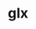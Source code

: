 ---
title: "glx"
layout: cache
categories: [package, develop]
meta: {"compilers": ["none"], "num_specs": 176, "num_specs_by_stack": {"data-vis-sdk": 22, "e4s": 134, "hep": 20, "root": 176}, "oss": ["ubuntu20.04", "ubuntu22.04"], "platforms": ["linux"], "stacks": ["data-vis-sdk", "e4s", "hep", "root"], "targets": ["x86_64_v3"], "versions": ["1.4"]}
spec_details: [{"compiler": "none", "hash": "2liv256guloelywv6zcvdvkococyf6tq", "os": "ubuntu22.04", "platform": "linux", "size": "-", "stacks": ["e4s", "root"], "target": "x86_64_v3", "variants": ["build_system=bundle"], "versions": ["1.4"]}, {"compiler": "none", "hash": "2qqmxeqmuopshmvycxcmdw6qqykjd3cq", "os": "ubuntu22.04", "platform": "linux", "size": "-", "stacks": ["e4s", "root"], "target": "x86_64_v3", "variants": ["build_system=bundle"], "versions": ["1.4"]}, {"compiler": "none", "hash": "33jb5luhwd7efetoq7gxkagdodlt5gi5", "os": "ubuntu22.04", "platform": "linux", "size": "-", "stacks": ["hep", "root"], "target": "x86_64_v3", "variants": ["build_system=bundle"], "versions": ["1.4"]}, {"compiler": "none", "hash": "34o3pqlvr3u7cm4rawwkpann4fmjfrfx", "os": "ubuntu22.04", "platform": "linux", "size": "-", "stacks": ["e4s", "root"], "target": "x86_64_v3", "variants": ["build_system=bundle"], "versions": ["1.4"]}, {"compiler": "none", "hash": "34z7r6r2iup7ak23hncczeqa7mlau3zg", "os": "ubuntu22.04", "platform": "linux", "size": "-", "stacks": ["e4s", "root"], "target": "x86_64_v3", "variants": ["build_system=bundle"], "versions": ["1.4"]}, {"compiler": "none", "hash": "35syk7n4e3g5hcxaqlh4sag4plsrynbd", "os": "ubuntu22.04", "platform": "linux", "size": "-", "stacks": ["e4s", "root"], "target": "x86_64_v3", "variants": ["build_system=bundle"], "versions": ["1.4"]}, {"compiler": "none", "hash": "3av6pedhf5iu7euyun2r3dtuwlp2oazr", "os": "ubuntu22.04", "platform": "linux", "size": "-", "stacks": ["e4s", "root"], "target": "x86_64_v3", "variants": ["build_system=bundle"], "versions": ["1.4"]}, {"compiler": "none", "hash": "3fnms5jridxixijpzj3mn7cwoy53ne4k", "os": "ubuntu22.04", "platform": "linux", "size": "-", "stacks": ["e4s", "root"], "target": "x86_64_v3", "variants": ["build_system=bundle"], "versions": ["1.4"]}, {"compiler": "none", "hash": "3pa2luiwdv7jdj7b22jt3ta6wtvrge44", "os": "ubuntu22.04", "platform": "linux", "size": "-", "stacks": ["e4s", "root"], "target": "x86_64_v3", "variants": ["build_system=bundle"], "versions": ["1.4"]}, {"compiler": "none", "hash": "4b5iz3fggbiyqvm54vjal5hjmp754zj5", "os": "ubuntu22.04", "platform": "linux", "size": "-", "stacks": ["e4s", "root"], "target": "x86_64_v3", "variants": ["build_system=bundle"], "versions": ["1.4"]}, {"compiler": "none", "hash": "4dtmma42ifzkc3qfm2leruhlpyqh22jn", "os": "ubuntu22.04", "platform": "linux", "size": "-", "stacks": ["hep", "root"], "target": "x86_64_v3", "variants": ["build_system=bundle"], "versions": ["1.4"]}, {"compiler": "none", "hash": "4frunpdwnzmth5wz7wv7a5lopobzuk3b", "os": "ubuntu22.04", "platform": "linux", "size": "-", "stacks": ["e4s", "root"], "target": "x86_64_v3", "variants": ["build_system=bundle"], "versions": ["1.4"]}, {"compiler": "none", "hash": "4kpejw4xane5njth7ki5ipno676gtugp", "os": "ubuntu22.04", "platform": "linux", "size": "-", "stacks": ["e4s", "root"], "target": "x86_64_v3", "variants": ["build_system=bundle"], "versions": ["1.4"]}, {"compiler": "none", "hash": "55qabbljuxe73fckqbs4leqfpmm7agcn", "os": "ubuntu22.04", "platform": "linux", "size": "-", "stacks": ["e4s", "root"], "target": "x86_64_v3", "variants": ["build_system=bundle"], "versions": ["1.4"]}, {"compiler": "none", "hash": "5acrtenqg6mhfr7r5asjb32hqo32m2vu", "os": "ubuntu22.04", "platform": "linux", "size": "-", "stacks": ["e4s", "root"], "target": "x86_64_v3", "variants": ["build_system=bundle"], "versions": ["1.4"]}, {"compiler": "none", "hash": "5gh4kloqgavbpbos2jgkljhp522bj4x7", "os": "ubuntu22.04", "platform": "linux", "size": "-", "stacks": ["e4s", "root"], "target": "x86_64_v3", "variants": ["build_system=bundle"], "versions": ["1.4"]}, {"compiler": "none", "hash": "5wcb3cjwmyab6fxspm5djnnfngkbq6bs", "os": "ubuntu22.04", "platform": "linux", "size": "-", "stacks": ["e4s", "root"], "target": "x86_64_v3", "variants": ["build_system=bundle"], "versions": ["1.4"]}, {"compiler": "none", "hash": "5wsqo2npwu5xuw6g3nrfqrmpdy3qg6hz", "os": "ubuntu20.04", "platform": "linux", "size": "-", "stacks": ["data-vis-sdk", "root"], "target": "x86_64_v3", "variants": ["build_system=bundle"], "versions": ["1.4"]}, {"compiler": "none", "hash": "5yk4fojbzjmumu4jytsci65okx6hhp4f", "os": "ubuntu20.04", "platform": "linux", "size": "-", "stacks": ["data-vis-sdk", "root"], "target": "x86_64_v3", "variants": ["build_system=bundle"], "versions": ["1.4"]}, {"compiler": "none", "hash": "642vcdp4ghb3fo3etljscdlr6w4m3sqn", "os": "ubuntu22.04", "platform": "linux", "size": "-", "stacks": ["e4s", "root"], "target": "x86_64_v3", "variants": ["build_system=bundle"], "versions": ["1.4"]}, {"compiler": "none", "hash": "64iwiqsuqlbwt5j5eozxs7dzhxr5atgn", "os": "ubuntu22.04", "platform": "linux", "size": "-", "stacks": ["e4s", "root"], "target": "x86_64_v3", "variants": ["build_system=bundle"], "versions": ["1.4"]}, {"compiler": "none", "hash": "6awa2nwwpdr767rlei7cet2lowai55na", "os": "ubuntu20.04", "platform": "linux", "size": "-", "stacks": ["data-vis-sdk", "root"], "target": "x86_64_v3", "variants": ["build_system=bundle"], "versions": ["1.4"]}, {"compiler": "none", "hash": "6ln4ntszalf47ralfq5jstfz3vvxuiqu", "os": "ubuntu22.04", "platform": "linux", "size": "-", "stacks": ["hep", "root"], "target": "x86_64_v3", "variants": ["build_system=bundle"], "versions": ["1.4"]}, {"compiler": "none", "hash": "6lxao5docgjxbq2vrtxghdqdofsqypcq", "os": "ubuntu22.04", "platform": "linux", "size": "-", "stacks": ["e4s", "root"], "target": "x86_64_v3", "variants": ["build_system=bundle"], "versions": ["1.4"]}, {"compiler": "none", "hash": "6qbtbpkfciqrypvwarsdonmpfo35qyus", "os": "ubuntu20.04", "platform": "linux", "size": "-", "stacks": ["data-vis-sdk", "root"], "target": "x86_64_v3", "variants": ["build_system=bundle"], "versions": ["1.4"]}, {"compiler": "none", "hash": "6qeur4izza2y3y4exy5a5xmnxemlwe64", "os": "ubuntu22.04", "platform": "linux", "size": "-", "stacks": ["e4s", "root"], "target": "x86_64_v3", "variants": ["build_system=bundle"], "versions": ["1.4"]}, {"compiler": "none", "hash": "6tuvjmwr65lcry4v7b2mvchao23myvo2", "os": "ubuntu22.04", "platform": "linux", "size": "-", "stacks": ["e4s", "root"], "target": "x86_64_v3", "variants": ["build_system=bundle"], "versions": ["1.4"]}, {"compiler": "none", "hash": "6ui7ndgocayx7vlfjdmprkrl6lnskr2c", "os": "ubuntu22.04", "platform": "linux", "size": "-", "stacks": ["e4s", "root"], "target": "x86_64_v3", "variants": ["build_system=bundle"], "versions": ["1.4"]}, {"compiler": "none", "hash": "6wn7tnww6cse3ayccars5fy6j6rvw63r", "os": "ubuntu22.04", "platform": "linux", "size": "-", "stacks": ["e4s", "root"], "target": "x86_64_v3", "variants": ["build_system=bundle"], "versions": ["1.4"]}, {"compiler": "none", "hash": "7aeuqlsmwv5nwkrhgonkelv3s6cm4klt", "os": "ubuntu20.04", "platform": "linux", "size": "-", "stacks": ["data-vis-sdk", "root"], "target": "x86_64_v3", "variants": ["build_system=bundle"], "versions": ["1.4"]}, {"compiler": "none", "hash": "7imcjnfo342bq57k2xihk5xilaxa2xsp", "os": "ubuntu22.04", "platform": "linux", "size": "-", "stacks": ["e4s", "root"], "target": "x86_64_v3", "variants": ["build_system=bundle"], "versions": ["1.4"]}, {"compiler": "none", "hash": "7mqmhywinmsrnov3uv4fkynrptng7sra", "os": "ubuntu22.04", "platform": "linux", "size": "-", "stacks": ["e4s", "root"], "target": "x86_64_v3", "variants": ["build_system=bundle"], "versions": ["1.4"]}, {"compiler": "none", "hash": "7przsrfmfva4das52jce4st2l42b7gfr", "os": "ubuntu22.04", "platform": "linux", "size": "-", "stacks": ["hep", "root"], "target": "x86_64_v3", "variants": ["build_system=bundle"], "versions": ["1.4"]}, {"compiler": "none", "hash": "7vtpiyvhkj23l6pabuuilqqofg4jrp5h", "os": "ubuntu22.04", "platform": "linux", "size": "-", "stacks": ["e4s", "root"], "target": "x86_64_v3", "variants": ["build_system=bundle"], "versions": ["1.4"]}, {"compiler": "none", "hash": "a4lv4owg6qjt57ory5ttcej2hkrc7pl3", "os": "ubuntu22.04", "platform": "linux", "size": "-", "stacks": ["e4s", "root"], "target": "x86_64_v3", "variants": ["build_system=bundle"], "versions": ["1.4"]}, {"compiler": "none", "hash": "a7mh7bmshbod6vxgszbt7nql7bvhtlvm", "os": "ubuntu22.04", "platform": "linux", "size": "-", "stacks": ["hep", "root"], "target": "x86_64_v3", "variants": ["build_system=bundle"], "versions": ["1.4"]}, {"compiler": "none", "hash": "acxqbz5vd25dhtrc7buie47qjnmubv4v", "os": "ubuntu22.04", "platform": "linux", "size": "-", "stacks": ["e4s", "root"], "target": "x86_64_v3", "variants": ["build_system=bundle"], "versions": ["1.4"]}, {"compiler": "none", "hash": "agahdta2fup6qxemteygmj6vp43e6oki", "os": "ubuntu22.04", "platform": "linux", "size": "-", "stacks": ["hep", "root"], "target": "x86_64_v3", "variants": ["build_system=bundle"], "versions": ["1.4"]}, {"compiler": "none", "hash": "am52d53sr5dr7z3si5nwq2c74pdaf3zz", "os": "ubuntu22.04", "platform": "linux", "size": "-", "stacks": ["e4s", "root"], "target": "x86_64_v3", "variants": ["build_system=bundle"], "versions": ["1.4"]}, {"compiler": "none", "hash": "amdunthct2emydpskpd7fg4xeloxzuii", "os": "ubuntu20.04", "platform": "linux", "size": "-", "stacks": ["data-vis-sdk", "root"], "target": "x86_64_v3", "variants": ["build_system=bundle"], "versions": ["1.4"]}, {"compiler": "none", "hash": "bdccaauahdj6kg54c2gk2loivcptcws4", "os": "ubuntu22.04", "platform": "linux", "size": "-", "stacks": ["hep", "root"], "target": "x86_64_v3", "variants": ["build_system=bundle"], "versions": ["1.4"]}, {"compiler": "none", "hash": "bl3sofyrstxl5gvh2qi5y7qnmphoewge", "os": "ubuntu22.04", "platform": "linux", "size": "-", "stacks": ["e4s", "root"], "target": "x86_64_v3", "variants": ["build_system=bundle"], "versions": ["1.4"]}, {"compiler": "none", "hash": "byzdtl7hdjibhzldhqu4nt2fq4tge7i2", "os": "ubuntu22.04", "platform": "linux", "size": "-", "stacks": ["e4s", "root"], "target": "x86_64_v3", "variants": ["build_system=bundle"], "versions": ["1.4"]}, {"compiler": "none", "hash": "bzi4enpggbuvi3fxjwdl5fymvyvent5b", "os": "ubuntu22.04", "platform": "linux", "size": "-", "stacks": ["e4s", "root"], "target": "x86_64_v3", "variants": ["build_system=bundle"], "versions": ["1.4"]}, {"compiler": "none", "hash": "bzxqjhkrddmpjwgehu7wkrbxyrt4wbrf", "os": "ubuntu22.04", "platform": "linux", "size": "-", "stacks": ["e4s", "root"], "target": "x86_64_v3", "variants": ["build_system=bundle"], "versions": ["1.4"]}, {"compiler": "none", "hash": "c32rub7unm322j2f3rz6et52ixie3myb", "os": "ubuntu22.04", "platform": "linux", "size": "-", "stacks": ["e4s", "root"], "target": "x86_64_v3", "variants": ["build_system=bundle"], "versions": ["1.4"]}, {"compiler": "none", "hash": "cq7hlnvzryosk2bpntwq3e3q6doijdyb", "os": "ubuntu20.04", "platform": "linux", "size": "-", "stacks": ["data-vis-sdk", "root"], "target": "x86_64_v3", "variants": ["build_system=bundle"], "versions": ["1.4"]}, {"compiler": "none", "hash": "cwhzppzfn4x5afliqcryxgntfj5ohp4f", "os": "ubuntu22.04", "platform": "linux", "size": "-", "stacks": ["e4s", "root"], "target": "x86_64_v3", "variants": ["build_system=bundle"], "versions": ["1.4"]}, {"compiler": "none", "hash": "cx5i7lwpqgqhalntvanprq52kdlskcoe", "os": "ubuntu22.04", "platform": "linux", "size": "-", "stacks": ["e4s", "root"], "target": "x86_64_v3", "variants": ["build_system=bundle"], "versions": ["1.4"]}, {"compiler": "none", "hash": "d7x77vomlhidpqmmnulfw5xoqm2oirfl", "os": "ubuntu22.04", "platform": "linux", "size": "-", "stacks": ["e4s", "root"], "target": "x86_64_v3", "variants": ["build_system=bundle"], "versions": ["1.4"]}, {"compiler": "none", "hash": "dbdatfjagrr4mzeanqmpsxr52xx6yypu", "os": "ubuntu22.04", "platform": "linux", "size": "-", "stacks": ["e4s", "root"], "target": "x86_64_v3", "variants": ["build_system=bundle"], "versions": ["1.4"]}, {"compiler": "none", "hash": "dc5bjwdjblpmgq42y6igbg2uf4dwk27f", "os": "ubuntu20.04", "platform": "linux", "size": "-", "stacks": ["data-vis-sdk", "root"], "target": "x86_64_v3", "variants": ["build_system=bundle"], "versions": ["1.4"]}, {"compiler": "none", "hash": "dhjvqzgl7c7umjuqop56hxfgjs5wgnca", "os": "ubuntu22.04", "platform": "linux", "size": "-", "stacks": ["e4s", "root"], "target": "x86_64_v3", "variants": ["build_system=bundle"], "versions": ["1.4"]}, {"compiler": "none", "hash": "e4r3cjrmwpmm6ymir6pychtp5k6qwxxs", "os": "ubuntu22.04", "platform": "linux", "size": "-", "stacks": ["e4s", "root"], "target": "x86_64_v3", "variants": ["build_system=bundle"], "versions": ["1.4"]}, {"compiler": "none", "hash": "eeiocfgzalmcck5nrcsmzbir6bbzqtiq", "os": "ubuntu22.04", "platform": "linux", "size": "-", "stacks": ["e4s", "root"], "target": "x86_64_v3", "variants": ["build_system=bundle"], "versions": ["1.4"]}, {"compiler": "none", "hash": "en4du4ebualsgn6qe6efx5btbkrx4q5s", "os": "ubuntu22.04", "platform": "linux", "size": "-", "stacks": ["e4s", "root"], "target": "x86_64_v3", "variants": ["build_system=bundle"], "versions": ["1.4"]}, {"compiler": "none", "hash": "eumyrxwld4qysan23fbrqyn6ear5juor", "os": "ubuntu22.04", "platform": "linux", "size": "-", "stacks": ["e4s", "root"], "target": "x86_64_v3", "variants": ["build_system=bundle"], "versions": ["1.4"]}, {"compiler": "none", "hash": "euqe52l26rrvhwgkixsrndtdnzx2lfp2", "os": "ubuntu20.04", "platform": "linux", "size": "-", "stacks": ["data-vis-sdk", "root"], "target": "x86_64_v3", "variants": ["build_system=bundle"], "versions": ["1.4"]}, {"compiler": "none", "hash": "f64qufpkufdkqpcos2xobs3b2n7gzzhd", "os": "ubuntu22.04", "platform": "linux", "size": "-", "stacks": ["e4s", "root"], "target": "x86_64_v3", "variants": ["build_system=bundle"], "versions": ["1.4"]}, {"compiler": "none", "hash": "fagq2gey6zbjw6ha5e6qsjd3qhbwxy5d", "os": "ubuntu22.04", "platform": "linux", "size": "-", "stacks": ["e4s", "root"], "target": "x86_64_v3", "variants": ["build_system=bundle"], "versions": ["1.4"]}, {"compiler": "none", "hash": "fo6rhi2mrzdjdhu4kon2lhjhqt5acva5", "os": "ubuntu20.04", "platform": "linux", "size": "-", "stacks": ["data-vis-sdk", "root"], "target": "x86_64_v3", "variants": ["build_system=bundle"], "versions": ["1.4"]}, {"compiler": "none", "hash": "frk32tlhcujpgxgv5i3yzjtmwcnjt7qa", "os": "ubuntu22.04", "platform": "linux", "size": "-", "stacks": ["e4s", "root"], "target": "x86_64_v3", "variants": ["build_system=bundle"], "versions": ["1.4"]}, {"compiler": "none", "hash": "gf5pugcgmpwjfixaes5mjgiyomqbpkwa", "os": "ubuntu22.04", "platform": "linux", "size": "-", "stacks": ["e4s", "root"], "target": "x86_64_v3", "variants": ["build_system=bundle"], "versions": ["1.4"]}, {"compiler": "none", "hash": "ghvafp45gfniex53uvmdzjlnetehm7ks", "os": "ubuntu20.04", "platform": "linux", "size": "-", "stacks": ["data-vis-sdk", "root"], "target": "x86_64_v3", "variants": ["build_system=bundle"], "versions": ["1.4"]}, {"compiler": "none", "hash": "gj6ol327e5p4n4lealmbasdmzgh46sx6", "os": "ubuntu22.04", "platform": "linux", "size": "-", "stacks": ["e4s", "root"], "target": "x86_64_v3", "variants": ["build_system=bundle"], "versions": ["1.4"]}, {"compiler": "none", "hash": "gjr6oshq7wgtbkzjzdzmafwsimm62w54", "os": "ubuntu22.04", "platform": "linux", "size": "-", "stacks": ["hep", "root"], "target": "x86_64_v3", "variants": ["build_system=bundle"], "versions": ["1.4"]}, {"compiler": "none", "hash": "hdrjo4v33ns7ne2whtaz4lqp54mq6o6x", "os": "ubuntu22.04", "platform": "linux", "size": "-", "stacks": ["e4s", "root"], "target": "x86_64_v3", "variants": ["build_system=bundle"], "versions": ["1.4"]}, {"compiler": "none", "hash": "hkpyrzygbhyggp3fyj3htsrdhli3r6sb", "os": "ubuntu22.04", "platform": "linux", "size": "-", "stacks": ["e4s", "root"], "target": "x86_64_v3", "variants": ["build_system=bundle"], "versions": ["1.4"]}, {"compiler": "none", "hash": "htlgf4alt2xbrxsubuwcomg6gaeuvtfl", "os": "ubuntu22.04", "platform": "linux", "size": "-", "stacks": ["e4s", "root"], "target": "x86_64_v3", "variants": ["build_system=bundle"], "versions": ["1.4"]}, {"compiler": "none", "hash": "hyr6si7b347rzvohbsdimpvn2dyyxhpb", "os": "ubuntu22.04", "platform": "linux", "size": "-", "stacks": ["e4s", "root"], "target": "x86_64_v3", "variants": ["build_system=bundle"], "versions": ["1.4"]}, {"compiler": "none", "hash": "hyy6qpdsltrkkqjtpaf6tsqbn4kixsh3", "os": "ubuntu22.04", "platform": "linux", "size": "-", "stacks": ["e4s", "root"], "target": "x86_64_v3", "variants": ["build_system=bundle"], "versions": ["1.4"]}, {"compiler": "none", "hash": "hz24di3h7m6ubbc55jjs3rvr3geckycg", "os": "ubuntu22.04", "platform": "linux", "size": "-", "stacks": ["e4s", "root"], "target": "x86_64_v3", "variants": ["build_system=bundle"], "versions": ["1.4"]}, {"compiler": "none", "hash": "i7aaq6wpugvzisjo6tpuu2lfr3fwo2df", "os": "ubuntu22.04", "platform": "linux", "size": "-", "stacks": ["e4s", "root"], "target": "x86_64_v3", "variants": ["build_system=bundle"], "versions": ["1.4"]}, {"compiler": "none", "hash": "ipfvbq2zjcvagc7u73fkyt2ckka3arx5", "os": "ubuntu22.04", "platform": "linux", "size": "-", "stacks": ["e4s", "root"], "target": "x86_64_v3", "variants": ["build_system=bundle"], "versions": ["1.4"]}, {"compiler": "none", "hash": "ismqa5wf23miqdhaxmnmzhkk3ahbq3f2", "os": "ubuntu22.04", "platform": "linux", "size": "-", "stacks": ["hep", "root"], "target": "x86_64_v3", "variants": ["build_system=bundle"], "versions": ["1.4"]}, {"compiler": "none", "hash": "ium57fdw3fvqilqvmiznfcqjyvsmgrxf", "os": "ubuntu22.04", "platform": "linux", "size": "-", "stacks": ["hep", "root"], "target": "x86_64_v3", "variants": ["build_system=bundle"], "versions": ["1.4"]}, {"compiler": "none", "hash": "j2ghkrq6dgp3sx2l2uyyjb7e7nnqcsvs", "os": "ubuntu22.04", "platform": "linux", "size": "-", "stacks": ["e4s", "root"], "target": "x86_64_v3", "variants": ["build_system=bundle"], "versions": ["1.4"]}, {"compiler": "none", "hash": "jf7l6mscxrf73fxgfdrts6sbwqobgelp", "os": "ubuntu22.04", "platform": "linux", "size": "-", "stacks": ["e4s", "root"], "target": "x86_64_v3", "variants": ["build_system=bundle"], "versions": ["1.4"]}, {"compiler": "none", "hash": "k3hy4uwr244hopno2ynukld4pwqn6ihu", "os": "ubuntu22.04", "platform": "linux", "size": "-", "stacks": ["e4s", "root"], "target": "x86_64_v3", "variants": ["build_system=bundle"], "versions": ["1.4"]}, {"compiler": "none", "hash": "k3zva6f26byl6k7l6k3gopzhgxdpsaoc", "os": "ubuntu22.04", "platform": "linux", "size": "-", "stacks": ["e4s", "root"], "target": "x86_64_v3", "variants": ["build_system=bundle"], "versions": ["1.4"]}, {"compiler": "none", "hash": "kblig4wh2mn6oiwl4geosrtdlnheeju3", "os": "ubuntu20.04", "platform": "linux", "size": "-", "stacks": ["data-vis-sdk", "root"], "target": "x86_64_v3", "variants": ["build_system=bundle"], "versions": ["1.4"]}, {"compiler": "none", "hash": "ke5uwtxxhdmzwsvjnjz7xvsjdsxzq4ce", "os": "ubuntu22.04", "platform": "linux", "size": "-", "stacks": ["e4s", "root"], "target": "x86_64_v3", "variants": ["build_system=bundle"], "versions": ["1.4"]}, {"compiler": "none", "hash": "keyov4wz5fle3hafcttfipa2jgwokneo", "os": "ubuntu22.04", "platform": "linux", "size": "-", "stacks": ["e4s", "root"], "target": "x86_64_v3", "variants": ["build_system=bundle"], "versions": ["1.4"]}, {"compiler": "none", "hash": "kgugmio4fvsptkcksu4r26t65cbzcz3d", "os": "ubuntu22.04", "platform": "linux", "size": "-", "stacks": ["e4s", "root"], "target": "x86_64_v3", "variants": ["build_system=bundle"], "versions": ["1.4"]}, {"compiler": "none", "hash": "kvn2txb2iqel4kogtmojc3pmf2k3rg3j", "os": "ubuntu20.04", "platform": "linux", "size": "-", "stacks": ["data-vis-sdk", "root"], "target": "x86_64_v3", "variants": ["build_system=bundle"], "versions": ["1.4"]}, {"compiler": "none", "hash": "l75cspzrgkw6jplydjlt2xonlzvoakil", "os": "ubuntu22.04", "platform": "linux", "size": "-", "stacks": ["e4s", "root"], "target": "x86_64_v3", "variants": ["build_system=bundle"], "versions": ["1.4"]}, {"compiler": "none", "hash": "l7jgfvukqaar45ambsq5kirnwebtekvo", "os": "ubuntu22.04", "platform": "linux", "size": "-", "stacks": ["e4s", "root"], "target": "x86_64_v3", "variants": ["build_system=bundle"], "versions": ["1.4"]}, {"compiler": "none", "hash": "ldmdvmvr7aewe2kksjznue55fop73n5f", "os": "ubuntu22.04", "platform": "linux", "size": "-", "stacks": ["e4s", "root"], "target": "x86_64_v3", "variants": ["build_system=bundle"], "versions": ["1.4"]}, {"compiler": "none", "hash": "lfmqtxpena7obmspng64qtfnfjhdfqiu", "os": "ubuntu22.04", "platform": "linux", "size": "-", "stacks": ["e4s", "root"], "target": "x86_64_v3", "variants": ["build_system=bundle"], "versions": ["1.4"]}, {"compiler": "none", "hash": "lghqeftx2k5x4z5qx2wue5ixolftdosf", "os": "ubuntu20.04", "platform": "linux", "size": "-", "stacks": ["data-vis-sdk", "root"], "target": "x86_64_v3", "variants": ["build_system=bundle"], "versions": ["1.4"]}, {"compiler": "none", "hash": "ljju5eth5ulw5kn7hi3qoyce6h23q6xi", "os": "ubuntu22.04", "platform": "linux", "size": "-", "stacks": ["e4s", "root"], "target": "x86_64_v3", "variants": ["build_system=bundle"], "versions": ["1.4"]}, {"compiler": "none", "hash": "lta3tasbrogacc7an4xohh2qfqjvmuxm", "os": "ubuntu22.04", "platform": "linux", "size": "-", "stacks": ["hep", "root"], "target": "x86_64_v3", "variants": ["build_system=bundle"], "versions": ["1.4"]}, {"compiler": "none", "hash": "mb5hijmrxm2hsziw7ak3hyefkneme77l", "os": "ubuntu22.04", "platform": "linux", "size": "-", "stacks": ["e4s", "root"], "target": "x86_64_v3", "variants": ["build_system=bundle"], "versions": ["1.4"]}, {"compiler": "none", "hash": "mf3n4zts7xnfnvgqfvwjuvigb5mdb7nk", "os": "ubuntu22.04", "platform": "linux", "size": "-", "stacks": ["e4s", "root"], "target": "x86_64_v3", "variants": ["build_system=bundle"], "versions": ["1.4"]}, {"compiler": "none", "hash": "mf7jwrakkqou4g3umauzna4wwvhertnw", "os": "ubuntu22.04", "platform": "linux", "size": "-", "stacks": ["e4s", "root"], "target": "x86_64_v3", "variants": ["build_system=bundle"], "versions": ["1.4"]}, {"compiler": "none", "hash": "msek4ymw22sgqlvnmbwzxxscho77r2pi", "os": "ubuntu20.04", "platform": "linux", "size": "-", "stacks": ["data-vis-sdk", "root"], "target": "x86_64_v3", "variants": ["build_system=bundle"], "versions": ["1.4"]}, {"compiler": "none", "hash": "mudyocprtmugdesqysfjncyeytfhk4xb", "os": "ubuntu22.04", "platform": "linux", "size": "-", "stacks": ["e4s", "root"], "target": "x86_64_v3", "variants": ["build_system=bundle"], "versions": ["1.4"]}, {"compiler": "none", "hash": "mwuohldokpy3pbxog4xb3kyks672pkkh", "os": "ubuntu22.04", "platform": "linux", "size": "-", "stacks": ["e4s", "root"], "target": "x86_64_v3", "variants": ["build_system=bundle"], "versions": ["1.4"]}, {"compiler": "none", "hash": "n3whlietdbw7lugol7bnidsrvw4ru4rz", "os": "ubuntu20.04", "platform": "linux", "size": "-", "stacks": ["data-vis-sdk", "root"], "target": "x86_64_v3", "variants": ["build_system=bundle"], "versions": ["1.4"]}, {"compiler": "none", "hash": "nawx6waxv2gub4uaxgbjtzynhxpku3mi", "os": "ubuntu22.04", "platform": "linux", "size": "-", "stacks": ["e4s", "root"], "target": "x86_64_v3", "variants": ["build_system=bundle"], "versions": ["1.4"]}, {"compiler": "none", "hash": "ncayxt4ge5xylrwn67p2sfurvcssgmnq", "os": "ubuntu22.04", "platform": "linux", "size": "-", "stacks": ["e4s", "root"], "target": "x86_64_v3", "variants": ["build_system=bundle"], "versions": ["1.4"]}, {"compiler": "none", "hash": "ng2v3pggpt4djzrqnrnsrqthxppdipmu", "os": "ubuntu22.04", "platform": "linux", "size": "-", "stacks": ["e4s", "root"], "target": "x86_64_v3", "variants": ["build_system=bundle"], "versions": ["1.4"]}, {"compiler": "none", "hash": "o74pm2cqelzxzq6m3ivbnxgoq6zxvtls", "os": "ubuntu22.04", "platform": "linux", "size": "-", "stacks": ["e4s", "root"], "target": "x86_64_v3", "variants": ["build_system=bundle"], "versions": ["1.4"]}, {"compiler": "none", "hash": "o7ly2i5drpugkemzc6fha4xmpifztijs", "os": "ubuntu22.04", "platform": "linux", "size": "-", "stacks": ["e4s", "root"], "target": "x86_64_v3", "variants": ["build_system=bundle"], "versions": ["1.4"]}, {"compiler": "none", "hash": "obkkmazjp5toviiyq43qv6z2l3icie2z", "os": "ubuntu22.04", "platform": "linux", "size": "-", "stacks": ["e4s", "root"], "target": "x86_64_v3", "variants": ["build_system=bundle"], "versions": ["1.4"]}, {"compiler": "none", "hash": "odwgnwl2p4tamjqlsl6egiu7s4lbsvuq", "os": "ubuntu22.04", "platform": "linux", "size": "-", "stacks": ["e4s", "root"], "target": "x86_64_v3", "variants": ["build_system=bundle"], "versions": ["1.4"]}, {"compiler": "none", "hash": "ogak23hucbbakxcyqqei2ikexro5rx2b", "os": "ubuntu22.04", "platform": "linux", "size": "-", "stacks": ["e4s", "root"], "target": "x86_64_v3", "variants": ["build_system=bundle"], "versions": ["1.4"]}, {"compiler": "none", "hash": "oo5ae4gui6tgbg7mwrpmlt4xlw7itjyh", "os": "ubuntu22.04", "platform": "linux", "size": "-", "stacks": ["e4s", "root"], "target": "x86_64_v3", "variants": ["build_system=bundle"], "versions": ["1.4"]}, {"compiler": "none", "hash": "orcdgvcplxw2pjtw35zmkip4x7oxpfvj", "os": "ubuntu22.04", "platform": "linux", "size": "-", "stacks": ["e4s", "root"], "target": "x86_64_v3", "variants": ["build_system=bundle"], "versions": ["1.4"]}, {"compiler": "none", "hash": "ow4iurdgbhddk5uy36mmjhzuik7xcyhx", "os": "ubuntu22.04", "platform": "linux", "size": "-", "stacks": ["e4s", "root"], "target": "x86_64_v3", "variants": ["build_system=bundle"], "versions": ["1.4"]}, {"compiler": "none", "hash": "owibvnflbssvmheppokzatmtpylyogen", "os": "ubuntu22.04", "platform": "linux", "size": "-", "stacks": ["e4s", "root"], "target": "x86_64_v3", "variants": ["build_system=bundle"], "versions": ["1.4"]}, {"compiler": "none", "hash": "p37y4y264kdqmx26pmryrcsjiakp3t76", "os": "ubuntu22.04", "platform": "linux", "size": "-", "stacks": ["e4s", "root"], "target": "x86_64_v3", "variants": ["build_system=bundle"], "versions": ["1.4"]}, {"compiler": "none", "hash": "pclmyf35luy6koith6a3hjvfryjksc2m", "os": "ubuntu22.04", "platform": "linux", "size": "-", "stacks": ["e4s", "root"], "target": "x86_64_v3", "variants": ["build_system=bundle"], "versions": ["1.4"]}, {"compiler": "none", "hash": "pmhuqjwjj4a2nmvyl6l3w6zk3ppork32", "os": "ubuntu22.04", "platform": "linux", "size": "-", "stacks": ["e4s", "root"], "target": "x86_64_v3", "variants": ["build_system=bundle"], "versions": ["1.4"]}, {"compiler": "none", "hash": "pnys4cvjkejbcx7nl3n7eboizewjsvvb", "os": "ubuntu22.04", "platform": "linux", "size": "-", "stacks": ["e4s", "root"], "target": "x86_64_v3", "variants": ["build_system=bundle"], "versions": ["1.4"]}, {"compiler": "none", "hash": "pxs2dkbvrtdv4pqtpifenyyxwkj7q3ev", "os": "ubuntu22.04", "platform": "linux", "size": "-", "stacks": ["e4s", "root"], "target": "x86_64_v3", "variants": ["build_system=bundle"], "versions": ["1.4"]}, {"compiler": "none", "hash": "qgsk7ebgvps24wvcvktlgbnht57imniq", "os": "ubuntu22.04", "platform": "linux", "size": "-", "stacks": ["e4s", "root"], "target": "x86_64_v3", "variants": ["build_system=bundle"], "versions": ["1.4"]}, {"compiler": "none", "hash": "qkws5kwf4bwpyr56wqssnj5fyvvbnhcg", "os": "ubuntu22.04", "platform": "linux", "size": "-", "stacks": ["e4s", "root"], "target": "x86_64_v3", "variants": ["build_system=bundle"], "versions": ["1.4"]}, {"compiler": "none", "hash": "qrkggzrkwygnd6vbjqprna6ixy4cmn7z", "os": "ubuntu22.04", "platform": "linux", "size": "-", "stacks": ["e4s", "root"], "target": "x86_64_v3", "variants": ["build_system=bundle"], "versions": ["1.4"]}, {"compiler": "none", "hash": "qvrvcq34p5u44kndyhakvnqbqqikcofx", "os": "ubuntu22.04", "platform": "linux", "size": "-", "stacks": ["e4s", "root"], "target": "x86_64_v3", "variants": ["build_system=bundle"], "versions": ["1.4"]}, {"compiler": "none", "hash": "r63djbcwgfqakoviqgef5f2smav4s7pp", "os": "ubuntu22.04", "platform": "linux", "size": "-", "stacks": ["e4s", "root"], "target": "x86_64_v3", "variants": ["build_system=bundle"], "versions": ["1.4"]}, {"compiler": "none", "hash": "rb5a3uqgsiywvpeb3cmxooz6d4vf4gsj", "os": "ubuntu22.04", "platform": "linux", "size": "-", "stacks": ["hep", "root"], "target": "x86_64_v3", "variants": ["build_system=bundle"], "versions": ["1.4"]}, {"compiler": "none", "hash": "rjup7vmqzfypfegjid6myx6jtpsgj635", "os": "ubuntu20.04", "platform": "linux", "size": "-", "stacks": ["data-vis-sdk", "root"], "target": "x86_64_v3", "variants": ["build_system=bundle"], "versions": ["1.4"]}, {"compiler": "none", "hash": "rsdigzzlfjywrlta2ufka4xwhcrrfgu2", "os": "ubuntu22.04", "platform": "linux", "size": "-", "stacks": ["e4s", "root"], "target": "x86_64_v3", "variants": ["build_system=bundle"], "versions": ["1.4"]}, {"compiler": "none", "hash": "ruga4fdgf6j4fxnnpnwzjgntzei6bcda", "os": "ubuntu22.04", "platform": "linux", "size": "-", "stacks": ["e4s", "root"], "target": "x86_64_v3", "variants": ["build_system=bundle"], "versions": ["1.4"]}, {"compiler": "none", "hash": "rvzt6erz2kneuqm7cktg23ucyi6i4b2u", "os": "ubuntu22.04", "platform": "linux", "size": "-", "stacks": ["e4s", "root"], "target": "x86_64_v3", "variants": ["build_system=bundle"], "versions": ["1.4"]}, {"compiler": "none", "hash": "s7h37y2mxmo7mbkdkkjbsrchofcqmoe2", "os": "ubuntu22.04", "platform": "linux", "size": "-", "stacks": ["e4s", "root"], "target": "x86_64_v3", "variants": ["build_system=bundle"], "versions": ["1.4"]}, {"compiler": "none", "hash": "sah2d5hz47mdxxejld7dvgd2u7tzphwp", "os": "ubuntu22.04", "platform": "linux", "size": "-", "stacks": ["e4s", "root"], "target": "x86_64_v3", "variants": ["build_system=bundle"], "versions": ["1.4"]}, {"compiler": "none", "hash": "sdob3qzv66gepnmsmctgzmaynaayvciq", "os": "ubuntu22.04", "platform": "linux", "size": "-", "stacks": ["e4s", "root"], "target": "x86_64_v3", "variants": ["build_system=bundle"], "versions": ["1.4"]}, {"compiler": "none", "hash": "sg3je3nz2wqfamaeznjw6223aw6egev4", "os": "ubuntu20.04", "platform": "linux", "size": "-", "stacks": ["data-vis-sdk", "root"], "target": "x86_64_v3", "variants": ["build_system=bundle"], "versions": ["1.4"]}, {"compiler": "none", "hash": "ssg35bvt5xgp2sadyfdsn6htglnkjdjl", "os": "ubuntu22.04", "platform": "linux", "size": "-", "stacks": ["e4s", "root"], "target": "x86_64_v3", "variants": ["build_system=bundle"], "versions": ["1.4"]}, {"compiler": "none", "hash": "sx336wwiekrnljj2stufkpabqmzalegf", "os": "ubuntu22.04", "platform": "linux", "size": "-", "stacks": ["e4s", "root"], "target": "x86_64_v3", "variants": ["build_system=bundle"], "versions": ["1.4"]}, {"compiler": "none", "hash": "syvvhzkyycu425rxg7qi225akzxvtkbv", "os": "ubuntu22.04", "platform": "linux", "size": "-", "stacks": ["hep", "root"], "target": "x86_64_v3", "variants": ["build_system=bundle"], "versions": ["1.4"]}, {"compiler": "none", "hash": "taaridf42wfxfwrqsach3ng75ycg7566", "os": "ubuntu22.04", "platform": "linux", "size": "-", "stacks": ["hep", "root"], "target": "x86_64_v3", "variants": ["build_system=bundle"], "versions": ["1.4"]}, {"compiler": "none", "hash": "taz2jvhwflkrzqvnrcc5ebf56qvhmow5", "os": "ubuntu22.04", "platform": "linux", "size": "-", "stacks": ["e4s", "root"], "target": "x86_64_v3", "variants": ["build_system=bundle"], "versions": ["1.4"]}, {"compiler": "none", "hash": "tn3lwshj7qxbjt6oo3kzmag5jrzwk6di", "os": "ubuntu22.04", "platform": "linux", "size": "-", "stacks": ["hep", "root"], "target": "x86_64_v3", "variants": ["build_system=bundle"], "versions": ["1.4"]}, {"compiler": "none", "hash": "ttu4kqowklburjebrnzk4jyrlkandncr", "os": "ubuntu22.04", "platform": "linux", "size": "-", "stacks": ["e4s", "root"], "target": "x86_64_v3", "variants": ["build_system=bundle"], "versions": ["1.4"]}, {"compiler": "none", "hash": "txphzviyepar5gjtiratwg4in3et7aiv", "os": "ubuntu22.04", "platform": "linux", "size": "-", "stacks": ["hep", "root"], "target": "x86_64_v3", "variants": ["build_system=bundle"], "versions": ["1.4"]}, {"compiler": "none", "hash": "u5njbozjlb3crc2nl5qangv4ud2y6hpw", "os": "ubuntu22.04", "platform": "linux", "size": "-", "stacks": ["e4s", "root"], "target": "x86_64_v3", "variants": ["build_system=bundle"], "versions": ["1.4"]}, {"compiler": "none", "hash": "ur7iwn3qffei6cowcgqg4rrs7taed7z7", "os": "ubuntu22.04", "platform": "linux", "size": "-", "stacks": ["e4s", "root"], "target": "x86_64_v3", "variants": ["build_system=bundle"], "versions": ["1.4"]}, {"compiler": "none", "hash": "uvzktvtaslfjocgqejtq23vi4nj3fprb", "os": "ubuntu20.04", "platform": "linux", "size": "-", "stacks": ["data-vis-sdk", "root"], "target": "x86_64_v3", "variants": ["build_system=bundle"], "versions": ["1.4"]}, {"compiler": "none", "hash": "uyr56plbp4zwumvrxdegzip4vixz2ayk", "os": "ubuntu22.04", "platform": "linux", "size": "-", "stacks": ["e4s", "root"], "target": "x86_64_v3", "variants": ["build_system=bundle"], "versions": ["1.4"]}, {"compiler": "none", "hash": "uyrmasbhm24jbt4tuuiihxjc7w5f4dod", "os": "ubuntu22.04", "platform": "linux", "size": "-", "stacks": ["e4s", "root"], "target": "x86_64_v3", "variants": ["build_system=bundle"], "versions": ["1.4"]}, {"compiler": "none", "hash": "uzhu2dh6xtcnjr7gkk3vykchh3mp4igw", "os": "ubuntu22.04", "platform": "linux", "size": "-", "stacks": ["e4s", "root"], "target": "x86_64_v3", "variants": ["build_system=bundle"], "versions": ["1.4"]}, {"compiler": "none", "hash": "v7mh7dvzyneec3vwv57fsezrh365tvl7", "os": "ubuntu22.04", "platform": "linux", "size": "-", "stacks": ["e4s", "root"], "target": "x86_64_v3", "variants": ["build_system=bundle"], "versions": ["1.4"]}, {"compiler": "none", "hash": "vcncwk2q3ggd75svdjzkxbe4vswxopjx", "os": "ubuntu22.04", "platform": "linux", "size": "-", "stacks": ["e4s", "root"], "target": "x86_64_v3", "variants": ["build_system=bundle"], "versions": ["1.4"]}, {"compiler": "none", "hash": "ve4sdrjcilp44bmxwlimcgzgq5cfkwsv", "os": "ubuntu22.04", "platform": "linux", "size": "-", "stacks": ["hep", "root"], "target": "x86_64_v3", "variants": ["build_system=bundle"], "versions": ["1.4"]}, {"compiler": "none", "hash": "vg2e7r4sqws7rkuncmklrzfc354fkuyj", "os": "ubuntu22.04", "platform": "linux", "size": "-", "stacks": ["e4s", "root"], "target": "x86_64_v3", "variants": ["build_system=bundle"], "versions": ["1.4"]}, {"compiler": "none", "hash": "vgos42uz554sfcriy7hq7dkibmamwgug", "os": "ubuntu22.04", "platform": "linux", "size": "-", "stacks": ["hep", "root"], "target": "x86_64_v3", "variants": ["build_system=bundle"], "versions": ["1.4"]}, {"compiler": "none", "hash": "vmnvntciw6ipbfwk6kmde5rt6svlgipn", "os": "ubuntu22.04", "platform": "linux", "size": "-", "stacks": ["e4s", "root"], "target": "x86_64_v3", "variants": ["build_system=bundle"], "versions": ["1.4"]}, {"compiler": "none", "hash": "vrtewb2ewssifptyjjl3yeazwn4oj7sc", "os": "ubuntu22.04", "platform": "linux", "size": "-", "stacks": ["e4s", "root"], "target": "x86_64_v3", "variants": ["build_system=bundle"], "versions": ["1.4"]}, {"compiler": "none", "hash": "vvhek3rik24pymtzjnbcpwr7qsx2thoo", "os": "ubuntu22.04", "platform": "linux", "size": "-", "stacks": ["e4s", "root"], "target": "x86_64_v3", "variants": ["build_system=bundle"], "versions": ["1.4"]}, {"compiler": "none", "hash": "vwfi5z5g7oykihz44w5odwfu5rtbowdd", "os": "ubuntu22.04", "platform": "linux", "size": "-", "stacks": ["e4s", "root"], "target": "x86_64_v3", "variants": ["build_system=bundle"], "versions": ["1.4"]}, {"compiler": "none", "hash": "vx5rn36getc5a7xjzbvnewhv5lqqb65l", "os": "ubuntu22.04", "platform": "linux", "size": "-", "stacks": ["e4s", "root"], "target": "x86_64_v3", "variants": ["build_system=bundle"], "versions": ["1.4"]}, {"compiler": "none", "hash": "wbvgp4xu2j4dkpow6ni3x55lfuczsgig", "os": "ubuntu22.04", "platform": "linux", "size": "-", "stacks": ["e4s", "root"], "target": "x86_64_v3", "variants": ["build_system=bundle"], "versions": ["1.4"]}, {"compiler": "none", "hash": "wcfdigifwp4zzjrxafyn6nhcwldm5szh", "os": "ubuntu22.04", "platform": "linux", "size": "-", "stacks": ["e4s", "root"], "target": "x86_64_v3", "variants": ["build_system=bundle"], "versions": ["1.4"]}, {"compiler": "none", "hash": "wctmp57awugdsmzskpoaubvz4iemqzyh", "os": "ubuntu22.04", "platform": "linux", "size": "-", "stacks": ["e4s", "root"], "target": "x86_64_v3", "variants": ["build_system=bundle"], "versions": ["1.4"]}, {"compiler": "none", "hash": "wkda2qoc63jmva3cky53j7qs2rshtvci", "os": "ubuntu22.04", "platform": "linux", "size": "-", "stacks": ["hep", "root"], "target": "x86_64_v3", "variants": ["build_system=bundle"], "versions": ["1.4"]}, {"compiler": "none", "hash": "wokwck545t3jqledwzs46uu3zu4krfil", "os": "ubuntu22.04", "platform": "linux", "size": "-", "stacks": ["e4s", "root"], "target": "x86_64_v3", "variants": ["build_system=bundle"], "versions": ["1.4"]}, {"compiler": "none", "hash": "wpqqmkjhr5nv5nyeei4uu7q24jufo3b7", "os": "ubuntu22.04", "platform": "linux", "size": "-", "stacks": ["e4s", "root"], "target": "x86_64_v3", "variants": ["build_system=bundle"], "versions": ["1.4"]}, {"compiler": "none", "hash": "wreaicqvfxekgliqdazlmrih6fcoyg4i", "os": "ubuntu22.04", "platform": "linux", "size": "-", "stacks": ["e4s", "root"], "target": "x86_64_v3", "variants": ["build_system=bundle"], "versions": ["1.4"]}, {"compiler": "none", "hash": "x23tkq4zwphsxzivwpasa3fdggeybtx2", "os": "ubuntu20.04", "platform": "linux", "size": "-", "stacks": ["data-vis-sdk", "root"], "target": "x86_64_v3", "variants": ["build_system=bundle"], "versions": ["1.4"]}, {"compiler": "none", "hash": "x66wemu6s3s2n7h2ckgn2jk7tjexxpgd", "os": "ubuntu22.04", "platform": "linux", "size": "-", "stacks": ["e4s", "root"], "target": "x86_64_v3", "variants": ["build_system=bundle"], "versions": ["1.4"]}, {"compiler": "none", "hash": "xdd36vgr3cggpo4kq2p767fxjlppzynr", "os": "ubuntu22.04", "platform": "linux", "size": "-", "stacks": ["e4s", "root"], "target": "x86_64_v3", "variants": ["build_system=bundle"], "versions": ["1.4"]}, {"compiler": "none", "hash": "xgcbg23zdslrj3crcb5kvsmpeeqyw7qy", "os": "ubuntu22.04", "platform": "linux", "size": "-", "stacks": ["hep", "root"], "target": "x86_64_v3", "variants": ["build_system=bundle"], "versions": ["1.4"]}, {"compiler": "none", "hash": "xivjsa6bo2bswf6efc5wwytyalzseeez", "os": "ubuntu22.04", "platform": "linux", "size": "-", "stacks": ["e4s", "root"], "target": "x86_64_v3", "variants": ["build_system=bundle"], "versions": ["1.4"]}, {"compiler": "none", "hash": "xkltetba3zbpiw4lyafwvdzamenrx7zd", "os": "ubuntu22.04", "platform": "linux", "size": "-", "stacks": ["e4s", "root"], "target": "x86_64_v3", "variants": ["build_system=bundle"], "versions": ["1.4"]}, {"compiler": "none", "hash": "xnbuuykhg5vuvljcbsiz2ptbcgvl5vny", "os": "ubuntu20.04", "platform": "linux", "size": "-", "stacks": ["data-vis-sdk", "root"], "target": "x86_64_v3", "variants": ["build_system=bundle"], "versions": ["1.4"]}, {"compiler": "none", "hash": "xoekma5qrmcwlbi2jp24kdxgutl4gixa", "os": "ubuntu22.04", "platform": "linux", "size": "-", "stacks": ["e4s", "root"], "target": "x86_64_v3", "variants": ["build_system=bundle"], "versions": ["1.4"]}, {"compiler": "none", "hash": "xs55252hara4565bv4zwqzujzplwjabu", "os": "ubuntu22.04", "platform": "linux", "size": "-", "stacks": ["e4s", "root"], "target": "x86_64_v3", "variants": ["build_system=bundle"], "versions": ["1.4"]}, {"compiler": "none", "hash": "xwmqz45aucwzgjfgwwdu3h2o3rjdnpw2", "os": "ubuntu20.04", "platform": "linux", "size": "-", "stacks": ["data-vis-sdk", "root"], "target": "x86_64_v3", "variants": ["build_system=bundle"], "versions": ["1.4"]}, {"compiler": "none", "hash": "z3ndjq7mwuin2nzz5kdyqa5d6odw3xwa", "os": "ubuntu22.04", "platform": "linux", "size": "-", "stacks": ["e4s", "root"], "target": "x86_64_v3", "variants": ["build_system=bundle"], "versions": ["1.4"]}, {"compiler": "none", "hash": "z3szdeqoc34r4b7uwfrsfu56t2bfhcmm", "os": "ubuntu22.04", "platform": "linux", "size": "-", "stacks": ["e4s", "root"], "target": "x86_64_v3", "variants": ["build_system=bundle"], "versions": ["1.4"]}, {"compiler": "none", "hash": "zczzmpu6dwft5hafiejpuwhc3j2cooqe", "os": "ubuntu22.04", "platform": "linux", "size": "-", "stacks": ["e4s", "root"], "target": "x86_64_v3", "variants": ["build_system=bundle"], "versions": ["1.4"]}, {"compiler": "none", "hash": "zergla3nyv3szvrnidihmc2u6cteoge5", "os": "ubuntu22.04", "platform": "linux", "size": "-", "stacks": ["e4s", "root"], "target": "x86_64_v3", "variants": ["build_system=bundle"], "versions": ["1.4"]}, {"compiler": "none", "hash": "zihxx5ts3twuhwect3xja6wgvwxo2wpx", "os": "ubuntu22.04", "platform": "linux", "size": "-", "stacks": ["e4s", "root"], "target": "x86_64_v3", "variants": ["build_system=bundle"], "versions": ["1.4"]}]
---